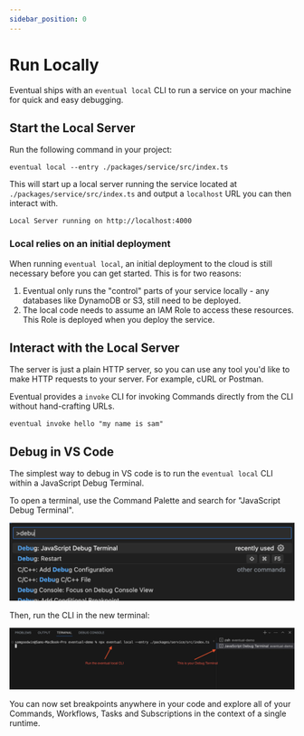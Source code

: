```yaml
---
sidebar_position: 0
---
```


# Run Locally

Eventual ships with an `eventual local` CLI to run a service on your machine for quick and easy debugging.

## Start the Local Server

Run the following command in your project:

```
eventual local --entry ./packages/service/src/index.ts
```

This will start up a local server running the service located at `./packages/service/src/index.ts` and output a `localhost` URL you can then interact with.

```
Local Server running on http://localhost:4000
```

### Local relies on an initial deployment

When running `eventual local`, an initial deployment to the cloud is still necessary before you can get started. This is for two reasons:

1. Eventual only runs the "control" parts of your service locally - any databases like DynamoDB or S3, still need to be deployed.
2. The local code needs to assume an IAM Role to access these resources. This Role is deployed when you deploy the service.

## Interact with the Local Server

The server is just a plain HTTP server, so you can use any tool you'd like to make HTTP requests to your server. For example, cURL or Postman.

Eventual provides a `invoke` CLI for invoking Commands directly from the CLI without hand-crafting URLs.

```
eventual invoke hello "my name is sam"
```

## Debug in VS Code

The simplest way to debug in VS code is to run the `eventual local` CLI within a JavaScript Debug Terminal.

To open a terminal, use the Command Palette and search for "JavaScript Debug Terminal".

![](./command-pallete-debug-terminal.png)

Then, run the CLI in the new terminal:

![](./debug-terminal-local.png)

You can now set breakpoints anywhere in your code and explore all of your Commands, Workflows, Tasks and Subscriptions in the context of a single runtime.
